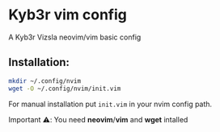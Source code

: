 # Kyb3r vim config

A Kyb3r Vizsla neovim/vim basic config

## Installation:
```bash
mkdir ~/.config/nvim
wget -O ~/.config/nvim/init.vim
```
For manual installation put ```init.vim``` in your nvim config path.

Important ⚠️: You need **neovim**/**vim** and **wget** intalled